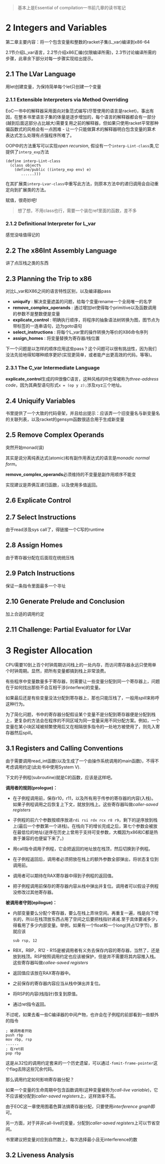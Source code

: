 > 基本上是Essential of compilation一书前几章的读书笔记

# 2 Integers and Variables

第二章主要内容：将一个包含变量和整数的racket子集(L_var)编译到x86-64

2.1节介绍L_var语言，2.2节介绍x86汇编(仅限编译所需)，2.3节讨论编译所需的步骤，此章余下部分对每一步骤实现给出提示。

## 2.1 The LVar Language

用let创建变量，为保持简单每个let只创建一个变量

### 2.1.1 Extensible Interpreters via Method Overriding

EoC一书中的解释器采用面向对象范式编写(尽管使用的语言是racket)，事出有因，在整本书里语言子集的体量是逐步增加的，每个语言的解释器都会有一部分(越到后面这部分占比越大)需要复用之前的解释器，但如果只使用racket平常那种偏函数式的风格会有一点困难 - 让一个只能做算术的解释器明白包含变量的算术表达式怎么处理有点强程序所难了。

OOP中的方法重写可以实现*open recursion*, 假设有一个`interp-Lint-class`类,它提供了`interp_exp`方法

```racket
(define interp-Lint-class
  (class object%
    (define/public ((interp_exp env) e)
       ......)))
```

在其扩展类`interp-Lvar-class`中重写此方法，则原本方法中的递归调用会自动重定向到扩展类的方法。

赋值，很奇妙吧!

> 想了想，不用class也行，需要一个装在ref里面的函数，差不多

### 2.1.2 Definitional Interpreter for L_var

感觉没啥值得记的

## 2.2 The x86Int Assembly Language

讲了点压栈之类的东西

## 2.3 Planning the Trip to x86

对比L_var和X86之间的语言特性区别，以及编译器pass

+ **uniquify** : 解决变量遮盖的问题，给每个变量rename一个全局唯一的名字
+ **remove_complex_operands** : 通过增加let使得每个primitive以及函数调用的参数不是整数便是变量
+ **explicate_control** : 明确执行顺序，将程序的抽象语法树转换为图，图节点为带标签的一连串语句，边为goto语句
+ **select_instructions** : 将每个L_var里的操作转换为等价的X86命令序列
+ **assign_homes** : 将变量替换为寄存器/栈位置

下一个问题是以怎样的顺序应用这些pass？这个问题可以很有挑战性，因为我们没法先验地得知哪种顺序更好(实现更简单，或者能产出更高效的代码，等等)。

### 2.3.1 The C_var Intermediate Language

**explicate_control**生成的IR很像C语言，这种风格的IR也常被称为*three-address code*，因为其典型语句形式`x = (op y z);`涉及xyz三个地址。

## 2.4 Uniquify Variables

书里提供了一个大致的代码骨架，并且给出提示：应该弄一个旧变量名与新变量名的关联列表，以及racket的gensym函数很适合用于生成新变量

## 2.5 Remove Complex Operands

突然开始monad(误)

其实是说分离纯表达式(atomic)和有副作用表达式的语言是*monadic normal form*。

**remove_complex_operands**必须维持的不变量是副作用顺序不能变

实现建议是弄俩互递归函数，以及使用多值返回。

## 2.6 Explicate Control

## 2.7 Select Instructions

由于read涉及sys call了，得链接一个C写的runtime

## 2.8 Assign Homes

由于寄存器分配在后面现在统统压栈

## 2.9 Patch Instructions

保证一条指令里面最多一个寻址

## 2.10 Generate Prelude and Conclusion

加上合适的调用约定

## 2.11 Challenge: Partial Evaluator for LVar

# 3 Register Allocation

CPU需要10到上百个时钟周期访问栈上的一处内存，而访问寄存器永远只使用单个时钟周期。显然，把所有变量都搞到栈上非常浪费。

有些程序中变量数量多于寄存器，则需要让一些变量分配到同一个寄存器上，问题在于如何找出那些不会互相干涉(interfere)的变量。

如果最后还是有些变量没法分配到寄存器上，那也只能压栈了，一般用*spill*来称呼这种行为。

为了简化问题，书中的寄存器分配假设某个变量不是分配到寄存器便是分配到栈上，更复杂的方法会在程序的不同区域为同一变量采用不同分配方案。例如，一个变量在某小块区域被频繁使用后又在相隔很多指令的一处地方被使用了，则先入寄存器然后spill。

## 3.1 Registers and Calling Conventions

由于需要调用read_int函数(以及生成了一个由操作系统调用的main函数)，不得不考虑调用约定(此处书中使用System V).

下文的子例程(subroutine)就是C的函数，应该是这样吧。

**调用者的规则(prologue)：**

+ 在子例程调用前，保存r10，r11，以及所有用于传参的寄存器的内容(入栈)。如果子例程调用之后恢复上下文，就放到栈上。这些寄存器叫做*caller-saved registers*

+ 子例程的前六个参数按顺序放进`rdi rsi rdx rcx r8 r9`，剩下的逆序放到栈上(最后一个参数第一个进栈)。在栈向下的增长完成之后，第七个参数会被放在最低位的地址(逆序在历史上曾用于支持可变参数，大概因为x86和C都是热衷于兼容的也便留下来了。)

+ 用call指令调用子例程，它会把返回的地址放在栈顶，然后切换到子例程。

+ 在子例程返回后，调用者必须把放在栈上的额外参数全部弹出，将状态复位到调用前。

+ 调用者可以期待在RAX寄存器中得到子例程的返回值。

+ 把子例程调用前保存的寄存器内容从栈中弹出并复位。调用者可以假设子例程没修改过其他寄存器。

**被调用者守则(epilogue)：**

+ 内部变量要么分配个寄存器，要么在栈上弄块空间。再重复一遍，栈是向下增长的，所以在栈顶放东西占用了空间之后要把栈指针递减.至于具体要减多少，得看用了多少内部变量。举例，如果有一个float和一个long(共占12字节)，那就应该
  
  ```assembly
  sub rsp, 12
  ```

+ RBX，RBP，R12 - R15是被调用者有义务去保存内容的寄存器，当然了，还是放到栈顶。RSP按照调用约定也应该被保护，但是并不需要将其内容推入栈。这些寄存器叫做*callee-saved registers*

+ 返回值应该放在RAX寄存器中。

+ 之前保存的寄存器内容应当从栈中弹出并复位。

+ 将RSP的内容(栈指针)恢复到原值。

+ 通过ret指令返回。

不过呢，如果去看一些C编译器的中间产物，也许会在子例程的前部看到一些额外的指令

```assembly
; 被调用者开始
push rbp
mov rbp, rsp
......
; 在ret前
pop rbp
```

这是从32位的调用约定套来的一个历史遗留，可以通过`-fomit-frame-pointer`这个flag去除这些冗余代码。

那么调用约定如何影响寄存器分配？

如果一个变量的生命周期中包含函数调用(这种变量被称为*call-live variable*)，它不应该被分配到*caller-saved registers*上，这样效率不高。

由于EOC这一章使用图着色算法搞寄存器分配，只要使用*interference graph*即可。

另一方面，对于并非call-live的变量，分配到*caller-saved registers*上可以节省空间。

书里建议把变量对应到自然数上，每次选择最小且无interference的数

## 3.2 Liveness Analysis
